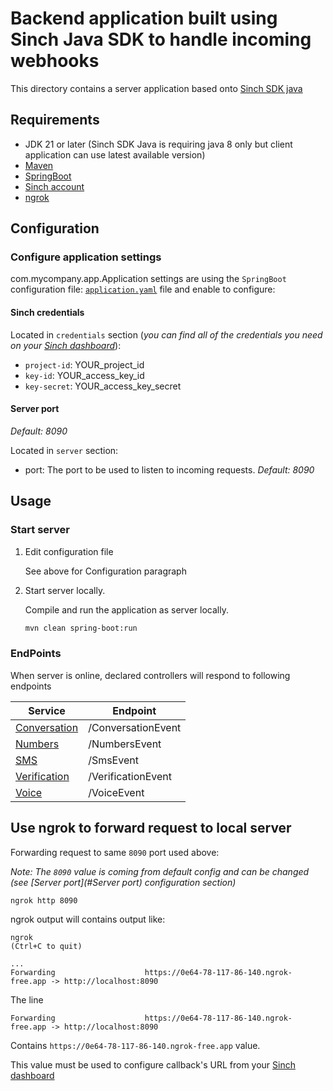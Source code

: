 # Backend application built using Sinch Java SDK to handle incoming webhooks

This directory contains a server application based onto [Sinch SDK java](https://github.com/sinch/sinch-sdk-java)

## Requirements

- JDK 21 or later (Sinch SDK Java is requiring java 8 only but client application can use latest available version)
- [Maven](https://maven.apache.org/)
- [SpringBoot](https://spring.io/projects/spring-boot)
- [Sinch account](https://dashboard.sinch.com)
- [ngrok](https://ngrok.com/docs)

## Configuration

### Configure application settings

com.mycompany.app.Application settings are using the `SpringBoot` configuration file: [`application.yaml`](src/main/resources/application.yaml) file and enable to configure:

#### Sinch credentials
Located in `credentials` section (*you can find all of the credentials you need on your [Sinch dashboard](https://dashboard.sinch.com)*):
- `project-id`: YOUR_project_id
- `key-id`: YOUR_access_key_id
- `key-secret`: YOUR_access_key_secret

#### Server port
<em>Default: 8090</em>

Located in `server` section:
- port: The port to be used to listen to incoming requests. <em>Default: 8090</em>

## Usage

### Start server
1. Edit configuration file

   See above for Configuration paragraph

2. Start server locally.

   Compile and run the application as server locally.
   ```bash
   mvn clean spring-boot:run
   ```
### EndPoints
When server is online, declared controllers will respond to following endpoints

| Service                                                                                                                                                                | Endpoint          | 
|------------------------------------------------------------------------------------------------------------------------------------------------------------------------|-------------------|
| [Conversation](https://developers.sinch.com/docs/conversation/callbacks)                                                                                               | /ConversationEvent |
| [Numbers](https://developers.sinch.com/docs/numbers/api-reference/numbers/tag/Numbers-Callbacks/#tag/Numbers-Callbacks/operation/ImportedNumberService_EventsCallback) | /NumbersEvent     |
| [SMS](https://developers.sinch.com/docs/sms/api-reference/sms/tag/Webhooks/#tag/Webhooks/section/Callbacks)                                                            | /SmsEvent         |
| [Verification](https://developers.sinch.com/docs/verification/api-reference/verification/tag/Verification-callbacks/)                                                  | /VerificationEvent |
| [Voice](https://developers.sinch.com/docs/voice/api-reference/voice/tag/Callbacks/)                                                                                                                                                              | /VoiceEvent       |

## Use ngrok to forward request to local server

Forwarding request to same `8090` port used above:

*Note: The `8090` value is coming from default config and can be changed (see [Server port](#Server port) configuration section)*

```bash
ngrok http 8090
```

ngrok output will contains output like:
```
ngrok                                                                                                                                                                                                                          (Ctrl+C to quit)

...
Forwarding                    https://0e64-78-117-86-140.ngrok-free.app -> http://localhost:8090

```
The line
```
Forwarding                    https://0e64-78-117-86-140.ngrok-free.app -> http://localhost:8090
```
Contains `https://0e64-78-117-86-140.ngrok-free.app` value.

This value must be used to configure callback's URL from your [Sinch dashboard](https://dashboard.sinch.com/sms/api/services)